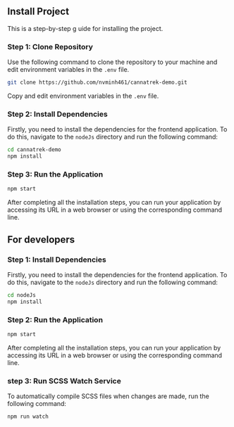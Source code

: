 
## Install Project

This is a step-by-step g uide for installing the project.

### Step 1: Clone Repository

Use the following command to clone the repository to your machine and edit environment variables in the `.env` file.

```bash
git clone https://github.com/nvminh461/cannatrek-demo.git
```

Copy and edit environment variables in the `.env` file.

### Step 2: Install Dependencies

Firstly, you need to install the dependencies for the frontend application. To do this, navigate to the `nodeJs` directory and run the following command:

```bash
cd cannatrek-demo
npm install
```
### Step 3: Run the Application

```bash
npm start
```

After completing all the installation steps, you can run your application by accessing its URL in a web browser or using the corresponding command line.


## For developers

### Step 1: Install Dependencies

Firstly, you need to install the dependencies for the frontend application. To do this, navigate to the `nodeJs` directory and run the following command:

```bash
cd nodeJs
npm install
```

### Step 2: Run the Application

```bash
npm start
```

After completing all the installation steps, you can run your application by accessing its URL in a web browser or using the corresponding command line.

### step 3: Run SCSS Watch Service

To automatically compile SCSS files when changes are made, run the following command:
```bash
npm run watch
```
